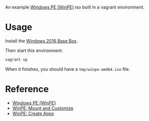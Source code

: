 An example [Windows PE (WinPE)](https://docs.microsoft.com/en-us/windows-hardware/manufacture/desktop/winpe-intro) iso built in a vagrant environment.

# Usage

Install the [Windows 2016 Base Box](https://github.com/rgl/windows-2016-vagrant).

Then start this environment:

```bash
vagrant up
```

When it finishes, you should have a `tmp/winpe-amd64.iso` file.

# Reference

* [Windows PE (WinPE)](https://docs.microsoft.com/en-us/windows-hardware/manufacture/desktop/winpe-intro)
* [WinPE: Mount and Customize](https://docs.microsoft.com/en-us/windows-hardware/manufacture/desktop/winpe-mount-and-customize)
* [WinPE: Create Apps](https://docs.microsoft.com/en-us/windows-hardware/manufacture/desktop/winpe-create-apps)
